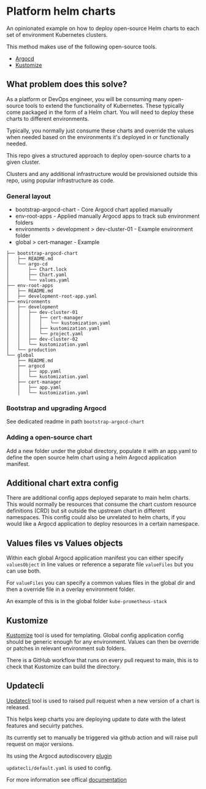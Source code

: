 # Platform helm charts

An opinionated example on how to deploy open-source Helm charts to each set of environment Kubernetes clusters.

This method makes use of the following open-source tools.

- [Argocd](https://argo-cd.readthedocs.io/en/stable/)
- [Kustomize](https://kustomize.io/)

## What problem does this solve?

As a platform or DevOps engineer, you will be consuming many open-source tools to extend the
functionality of Kubernetes. These typically come packaged in the form of a Helm chart.
You will need to deploy these charts to different environments.

Typically, you normally just consume these charts and override the values when needed based on the environments it's deployed in or functionally needed.

This repo gives a structured approach to deploy open-source charts to a given cluster.

Clusters and any additional infrastructure would be provisioned outside this repo, using popular infrastructure as code.

### General layout

- bootstrap-argocd-chart - Core Argocd chart applied manually
- env-root-apps - Applied manually Argocd apps to track sub environment folders
- environments > development > dev-cluster-01 - Example environment folder
- global > cert-manager - Example

```
├── bootstrap-argocd-chart
│   ├── README.md
│   └── argo-cd
│       ├── Chart.lock
│       ├── Chart.yaml
│       └── values.yaml
├── env-root-apps
│   ├── README.md
│   ├── development-root-app.yaml
├── environments
│   ├── development
│   │   ├── dev-cluster-01
│   │   │   ├── cert-manager
│   │   │   │   └── kustomization.yaml
│   │   │   ├── kustomization.yaml
│   │   │   └── project.yaml
│   │   ├── dev-cluster-02
│   │   └── kustomization.yaml
│   └── production
└── global
    ├── README.md
    ├── argocd
    │   ├── app.yaml
    │   └── kustomization.yaml
    ├── cert-manager
    │   ├── app.yaml
    │   └── kustomization.yaml
```

### Bootstrap and upgrading Argocd

See dedicated readme in path `bootstrap-argocd-chart`

### Adding a open-source chart

Add a new folder under the global directory, populate it with an app.yaml to define the open source helm chart using a helm Argocd application manifest.

## Additional chart extra config

There are additional config apps deployed separate to main helm charts.
This would normally be resources that consume the chart custom resource definitions (CRD) but sit outside the upstream chart in different namespaces.
This config could also be unrelated to helm charts, if you would like a Argocd application to deploy resources in a certain namespace.

## Values files vs Values objects

Within each global Argocd application manifest you can either specify `valuesObject` in line values or reference a separate file `valueFiles` but you can use both.

For `valueFiles` you can specify a common values files in the global dir and then a override file in a overlay environment folder.

An example of this is in the global folder `kube-prometheus-stack`

## Kustomize

[Kustomize](https://kustomize.io/) tool is used for templating.
Global config application config should be generic enough for any environment. Values can then be override or patches in relevant environment sub folders.

There is a GitHub workflow that runs on every pull request to main, this is to check that Kustomize can build the directory.

## Updatecli

[Updatecli](https://www.updatecli.io/) tool is used to raised pull request when a new version of a chart is released.

This helps keep charts you are deploying update to date with the latest features and secuirty patches.

Its currently set to manually be triggered via github action and will raise pull request on major versions.

Its using the Argocd autodiscovery [plugin](https://www.updatecli.io/docs/plugins/autodiscovery/argocd/)

`updatecli/default.yaml` is used to config.

For more information see offical [documentation](https://www.updatecli.io/docs/prologue/introduction/)

